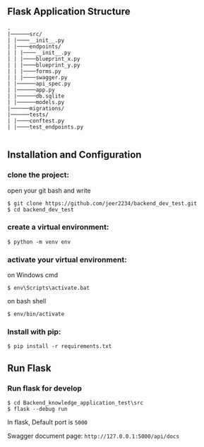 
## Flask Application Structure 
```
.
|──────src/
| |────__init__.py
| |────endpoints/
| | |────__init__.py
| | |────blueprint_x.py
| | |────blueprint_y.py
| | |────forms.py
| | |────swagger.py
| |──────api_spec.py
| |──────app.py
| |──────db.sqlite
| |──────models.py
|──────migrations/
|──────tests/
| |────conftest.py
| |────test_endpoints.py


```

## Installation and Configuration

### clone the project:

open your git bash and write 
```
$ git clone https://github.com/jeer2234/backend_dev_test.git
$ cd backend_dev_test
```
### create a virtual environment:

```
$ python -m venv env

```

### activate your virtual environment:

on Windows cmd
```
$ env\Scripts\activate.bat
```
on bash shell
```
$ env/bin/activate
```
### Install with pip:

```
$ pip install -r requirements.txt
```



## Run Flask
### Run flask for develop


```
$ cd Backend_knowledge_application_test\src
$ flask --debug run
```
In flask, Default port is `5000`

Swagger document page:  `http://127.0.0.1:5000/api/docs`